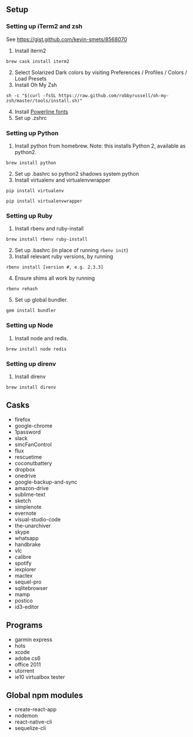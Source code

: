 ## Setup
### Setting up iTerm2 and zsh
See https://gist.github.com/kevin-smets/8568070
1. Install iterm2
```
brew cask install iterm2
```
2. Select Solarized Dark colors by visiting Preferences / Profiles / Colors / Load Presets
3. Install Oh My Zsh
```
sh -c "$(curl -fsSL https://raw.github.com/robbyrussell/oh-my-zsh/master/tools/install.sh)"
```
4. Install [Powerline fonts](https://github.com/powerline/fonts)
5. Set up .zshrc

### Setting up Python
1. Install python from homebrew. Note: this installs Python 2, available as python2.
```
brew install python
```
2. Set up .bashrc so python2 shadows system python
3. Install virtualenv and virtualenvwrapper
```
pip install virtualenv
```
```
pip install virtualenvwrapper
```

### Setting up Ruby
1. Install rbenv and ruby-install
```
brew install rbenv ruby-install
```
2. Set up .bashrc (in place of running ```rbenv init```)
3. Install relevant ruby versions, by running
```
rbenv install [version #, e.g. 2.3.3]
```
4. Ensure shims all work by running
```
rbenv rehash
```
5. Set up global bundler.
```
gem install bundler
```

### Setting up Node
1. Install node and redis.
```
brew install node redis
```

### Setting up direnv
1. Install direnv
```
brew install direnv
```

## Casks
- firefox
- google-chrome
- 1password
- slack
- smcFanControl
- flux
- rescuetime
- coconutbattery
- dropbox
- onedrive
- google-backup-and-sync
- amazon-drive
- sublime-text
- sketch
- simplenote
- evernote
- visual-studio-code
- the-unarchiver
- skype
- whatsapp
- handbrake
- vlc
- calibre
- spotify
- iexplorer
- mactex
- sequel-pro
- sqlitebrowser
- mamp
- postico
- id3-editor

## Programs
- garmin express
- hots
- xcode
- adobe cs6
- office 2011
- utorrent
- ie10 virtualbox tester

## Global npm modules
- create-react-app
- nodemon
- react-native-cli
- sequelize-cli
